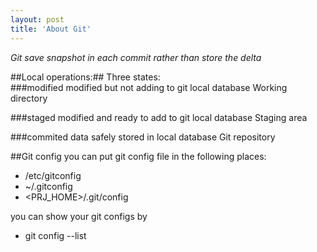 ```yaml
---
layout: post
title: 'About Git'
---
```


*Git save snapshot in each commit rather than store the delta*

##Local operations:##
  Three states:  
###modified
    modified but not adding to git local database
    Working directory

###staged
    modified and ready to add to git local database
    Staging area

###commited
    data safely stored in local database
    Git repository


##Git config
  you can put git config file in the following places:
  + /etc/gitconfig 
  + ~/.gitconfig 
  + <PRJ_HOME>/.git/config 

  you can show your git configs by
  + git config --list

